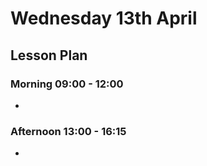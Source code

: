 # Wednesday 13th April

## Lesson Plan

### Morning 09:00 - 12:00

+ 

### Afternoon 13:00 - 16:15

+ 
